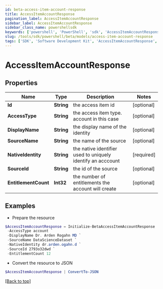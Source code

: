 ```yaml
---
id: beta-access-item-account-response
title: AccessItemAccountResponse
pagination_label: AccessItemAccountResponse
sidebar_label: AccessItemAccountResponse
sidebar_class_name: powershellsdk
keywords: ['powershell', 'PowerShell', 'sdk', 'AccessItemAccountResponse', 'BetaAccessItemAccountResponse'] 
slug: /tools/sdk/powershell/beta/models/access-item-account-response
tags: ['SDK', 'Software Development Kit', 'AccessItemAccountResponse', 'BetaAccessItemAccountResponse']
---
```



# AccessItemAccountResponse

## Properties

Name | Type | Description | Notes
------------ | ------------- | ------------- | -------------
**Id** | **String** | the access item id | [optional] 
**AccessType** | **String** | the access item type. account in this case | [optional] 
**DisplayName** | **String** | the display name of the identity | [optional] 
**SourceName** | **String** | the name of the source | [optional] 
**NativeIdentity** | **String** | the native identifier used to uniquely identify an acccount | [required]
**SourceId** | **String** | the id of the source | [optional] 
**EntitlementCount** | **Int32** | the number of entitlements the account will create | [optional] 

## Examples

- Prepare the resource
```powershell
$AccessItemAccountResponse = Initialize-BetaAccessItemAccountResponse  -Id 2c918087763e69d901763e72e97f006f `
 -AccessType account `
 -DisplayName Dr. Arden Rogahn MD `
 -SourceName DataScienceDataset `
 -NativeIdentity dr.arden.ogahn.d `
 -SourceId 2793o32dwd `
 -EntitlementCount 12
```

- Convert the resource to JSON
```powershell
$AccessItemAccountResponse | ConvertTo-JSON
```


[[Back to top]](#) 

